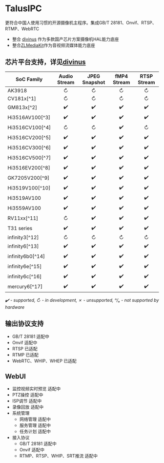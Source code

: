 # TalusIPC
更符合中国人使用习惯的开源摄像机主程序。集成GB/T 28181、Onvif、RTSP、RTMP、WebRTC
* 整合 [divinus](https://github.com/TalusL/divinus/) 作为多款国产芯片方案摄像机HAL能力底座
* 整合[ZLMediaKit](https://github.com/ZLMediaKit/ZLMediaKit)作为音视频流媒体能力底座

## 芯片平台支持，详见[divinus](https://github.com/TalusL/divinus/)

| SoC Family              | Audio Stream | JPEG Snapshot | fMP4 Stream | RTSP Stream |
|-------------------------|:------------:|:-------------:|:-----------:|:-----------:|
| AK3918                  | ↻            | ↻            | ↻           | ↻           | 
| CV181x[^1]              | ↻            | ↻            | ↻           | ↻           | 
| GM813x[^2]              | ✔️           | ✔️           | ✔️          | ✔️          | 
| Hi3516AV100[^3]         | ✔️           | ✔️           | ✔️          | ✔️          | 
| Hi3516CV100[^4]         | ↻            | ↻            | ✔️          | ↻           | 
| Hi3516CV200[^5]         | ✔️           | ✔️           | ✔️          | ✔️          | 
| Hi3516CV300[^6]         | ✔️           | ✔️           | ✔️          | ✔️          | 
| Hi3516CV500[^7]         | ✔️           | ✔️           | ✔️          | ✔️          | 
| Hi3516EV200[^8]         | ✔️           | ✔️           | ✔️          | ✔️          | 
| GK7205V200[^9]          | ✔️           | ✔️           | ✔️          | ✔️          | 
| Hi3519V100[^10]         | ✔️           | ✔️           | ✔️          | ✔️          | 
| Hi3519AV100             | ✔️           | ✔️           | ✔️          | ✔️          | 
| Hi3559AV100             | ✔️           | ✔️           | ✔️          | ✔️          | 
| RV11xx[^11]             | ↻            | ✔️           | ✔️          | ✔️          | 
| T31 series              | ✔️           | ✔️           | ✔️          | ✔️          | 
| infinity3[^12]          | ↻            | ↻            | ↻           | ↻           | 
| infinity6[^13]          | ✔️           | ✔️           | ✔️          | ✔️          | 
| infinity6b0[^14]        | ✔️           | ✔️           | ✔️          | ✔️          | 
| infinity6e[^15]         | ✔️           | ✔️           | ✔️          | ✔️          | 
| infinity6c[^16]         | ✔️           | ✔️           | ✔️          | ✔️          | 
| mercury6[^17]           | ✔️           | ✔️           | ✔️          | ✔️          | 

_✔️ - supported, ↻ - in development, ✗ - unsupported, ⁿ/ₐ - not supported by hardware_


## 输出协议支持
- GB/T 28181 适配中
- Onvif 适配中
- RTSP 已适配
- RTMP 已适配
- WebRTC、WHIP、WHEP 已适配

## WebUI
- 监控视频实时预览 适配中
- PTZ操控 适配中
- ISP调节 适配中
- 录像回放 适配中
- 系统管理
  - 网络管理 适配中
  - 服务管理 适配中
  - 任务计划 适配中
- 接入协议
  - GB/T 28181 适配中
  - Onvif 适配中
  - RTMP、RTSP、WHIP、SRT推流 适配中